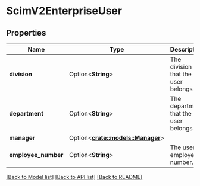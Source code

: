 # ScimV2EnterpriseUser

## Properties

Name | Type | Description | Notes
------------ | ------------- | ------------- | -------------
**division** | Option<**String**> | The division that the user belongs to. | [optional]
**department** | Option<**String**> | The department that the user belongs to. | [optional]
**manager** | Option<[**crate::models::Manager**](Manager.md)> |  | [optional]
**employee_number** | Option<**String**> | The user's employee number. | [optional]

[[Back to Model list]](../README.md#documentation-for-models) [[Back to API list]](../README.md#documentation-for-api-endpoints) [[Back to README]](../README.md)


